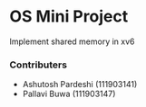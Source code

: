 # OS Mini Project

Implement shared memory in xv6

### Contributers
- Ashutosh Pardeshi (111903141)
- Pallavi Buwa (111903147)
